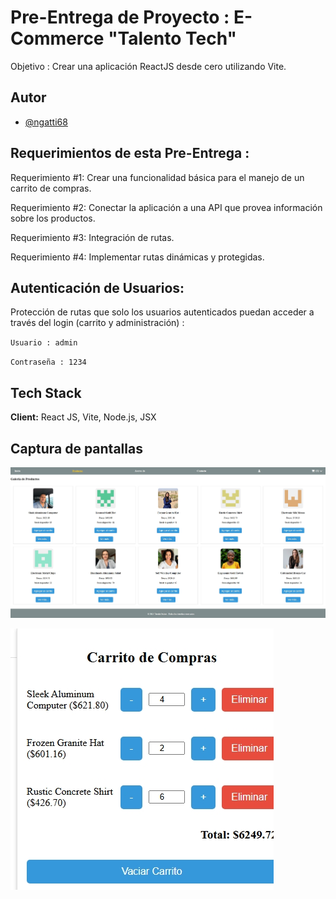 
# Pre-Entrega de Proyecto : E-Commerce "Talento Tech"

Objetivo : Crear una aplicación ReactJS desde cero utilizando Vite.




## Autor

- [@ngatti68](https://github.com/ngatti68)




## Requerimientos de esta Pre-Entrega :

Requerimiento #1: Crear una funcionalidad básica para el manejo de un carrito de compras. 

Requerimiento #2: Conectar la aplicación a una API que provea información sobre los productos. 

Requerimiento #3: Integración de rutas. 

Requerimiento #4: Implementar rutas dinámicas y protegidas.




## Autenticación de Usuarios:

Protección de rutas que solo los usuarios autenticados puedan acceder a través del login
(carrito y administración) :

`Usuario : admin`

`Contraseña : 1234`


## Tech Stack

**Client:** React JS, Vite, Node.js, JSX



## Captura de pantallas

![Full-page](./src/assets/screenshots/Full-page.jpeg)

![Cart](./src/assets/screenshots/Cart.jpeg)


